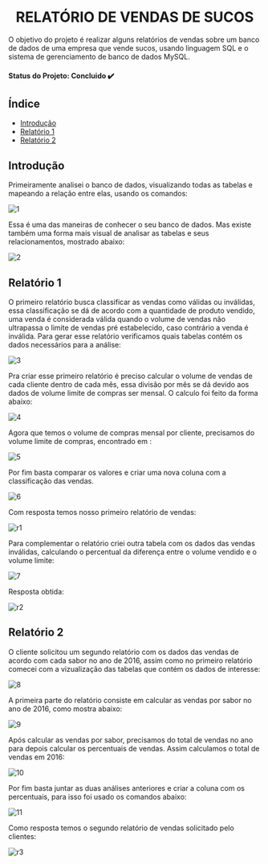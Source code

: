 <h1 align="center">RELATÓRIO DE VENDAS DE SUCOS</h1>

O objetivo do projeto é realizar alguns relatórios de vendas sobre um banco de dados de uma empresa que vende sucos, usando linguagem SQL e o sistema de gerenciamento de banco de dados MySQL.
 
<h4> 
  Status do Projeto: Concluido ✔️ 
</h4>

## Índice 

* [Introdução](#Introdução)
* [Relatório 1](#Relatório-1)
* [Relatório 2](#Relatório-2)

## Introdução

Primeiramente analisei o banco de dados, visualizando todas as tabelas e mapeando a relação entre elas, usando os comandos:

![1](https://user-images.githubusercontent.com/74689039/172687919-687218d3-3e22-40b0-b641-dc7213101173.png)

Essa é uma das maneiras de conhecer o seu banco de dados. Mas existe também uma forma mais visual de analisar as tabelas e seus relacionamentos, mostrado abaixo: 

![2](https://user-images.githubusercontent.com/74689039/172687955-2957bbb4-e786-486e-ac4d-db7443cd390b.png)

## Relatório 1

O primeiro relatório busca classificar as vendas como válidas ou inválidas, essa classificação se dá de acordo com a quantidade de produto vendido, uma venda é considerada válida quando o volume de vendas não ultrapassa o limite de vendas pré estabelecido, caso contrário a venda é inválida.
Para gerar esse relatório verificamos quais tabelas contém os dados necessários para a análise:

![3](https://user-images.githubusercontent.com/74689039/172688012-e5fb07b8-891d-439e-a275-3a26f5cf973b.png)

Pra criar esse primeiro relatório é preciso calcular o volume de vendas de cada cliente dentro de cada mês, essa divisão por mês se dá devido aos dados de volume limite de compras ser mensal.
O calculo foi feito da forma abaixo:

![4](https://user-images.githubusercontent.com/74689039/172688040-d73bc207-959a-461d-a509-fdeb1cc07d73.png)

Agora que temos o volume de compras mensal por cliente, precisamos do volume limite de compras, encontrado em :

![5](https://user-images.githubusercontent.com/74689039/172688062-8f7460da-55a2-49dd-bc4b-ef70fbb6b6e3.png)

Por fim basta comparar os valores e criar uma nova coluna com a classificação das vendas. 

![6](https://user-images.githubusercontent.com/74689039/172688102-5dae3aed-cc47-4b31-9fba-93131de35926.png)

Com resposta temos nosso primeiro relatório de vendas:

![r1](https://user-images.githubusercontent.com/74689039/172688306-40b7ffca-cffb-4d76-bee6-21e7eff86f8e.png)

Para complementar o relatório criei outra tabela com os dados das vendas inválidas, calculando o percentual da diferença entre o volume vendido e o volume limite:

![7](https://user-images.githubusercontent.com/74689039/172688131-4931263e-4f7d-420d-b275-166ec573f245.png)

Resposta obtida:

![r2](https://user-images.githubusercontent.com/74689039/172688385-3269405a-06ba-4b64-a3e3-46b0d5e26bf3.png)

## Relatório 2

O cliente solicitou um segundo relatório com os dados das vendas de acordo com cada sabor no ano de 2016, assim como no primeiro relatório comecei com a vizualização das tabelas que contém os dados de interesse:

![8](https://user-images.githubusercontent.com/74689039/172688185-02d02aea-f2a8-4c06-b37d-d8af8befd607.png)

A primeira parte do relatório consiste em calcular as vendas por sabor no ano de 2016, como mostra abaixo:

![9](https://user-images.githubusercontent.com/74689039/172688236-31466c5d-454c-40a0-b2cd-1c4ab4e0a338.png)

Após calcular as vendas por sabor, precisamos do total de vendas no ano para depois calcular os percentuais de vendas. Assim calculamos o total de vendas em 2016:

![10](https://user-images.githubusercontent.com/74689039/172688472-dbf100fc-7a5f-4d40-a241-79dcb0c2cfbf.png)

Por fim basta juntar as duas análises anteriores e criar a coluna com os percentuais, para isso foi usado os comandos abaixo:

![11](https://user-images.githubusercontent.com/74689039/172688517-1a980531-b470-4ad2-b19f-decba30ebc27.png)

Como resposta temos o segundo relatório de vendas solicitado pelo clientes:

![r3](https://user-images.githubusercontent.com/74689039/172688554-a7f79c2f-eb93-4233-ac80-a680ff011739.png)





